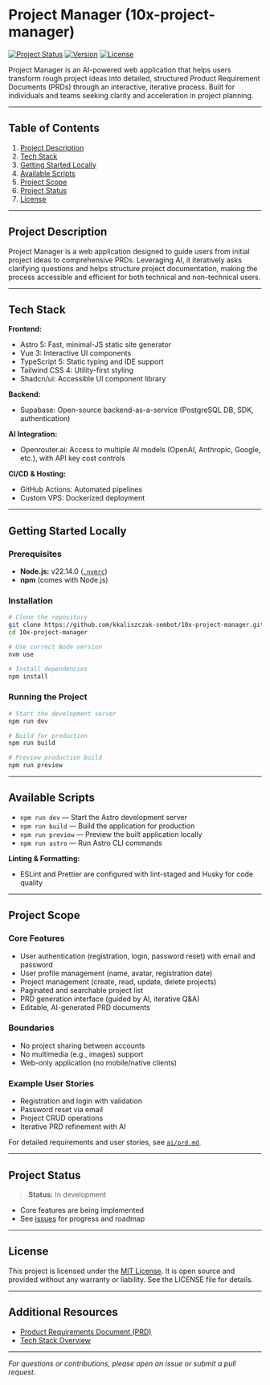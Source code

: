 # Project Manager (10x-project-manager)

[![Project Status](https://img.shields.io/badge/status-in_development-yellow)](https://github.com/kkaliszczak-sembot/10x-project-manager)
[![Version](https://img.shields.io/badge/version-0.0.1-blue)](package.json)
[![License](https://img.shields.io/badge/license-MIT-green)](./LICENSE)

Project Manager is an AI-powered web application that helps users transform rough project ideas into detailed, structured Product Requirement Documents (PRDs) through an interactive, iterative process. Built for individuals and teams seeking clarity and acceleration in project planning.

---

## Table of Contents
1. [Project Description](#project-description)
2. [Tech Stack](#tech-stack)
3. [Getting Started Locally](#getting-started-locally)
4. [Available Scripts](#available-scripts)
5. [Project Scope](#project-scope)
6. [Project Status](#project-status)
7. [License](#license)

---

## Project Description
Project Manager is a web application designed to guide users from initial project ideas to comprehensive PRDs. Leveraging AI, it iteratively asks clarifying questions and helps structure project documentation, making the process accessible and efficient for both technical and non-technical users.

---

## Tech Stack

**Frontend:**
- Astro 5: Fast, minimal-JS static site generator
- Vue 3: Interactive UI components
- TypeScript 5: Static typing and IDE support
- Tailwind CSS 4: Utility-first styling
- Shadcn/ui: Accessible UI component library

**Backend:**
- Supabase: Open-source backend-as-a-service (PostgreSQL DB, SDK, authentication)

**AI Integration:**
- Openrouter.ai: Access to multiple AI models (OpenAI, Anthropic, Google, etc.), with API key cost controls

**CI/CD & Hosting:**
- GitHub Actions: Automated pipelines
- Custom VPS: Dockerized deployment

---

## Getting Started Locally

### Prerequisites
- **Node.js:** v22.14.0 ([`.nvmrc`](./.nvmrc))
- **npm** (comes with Node.js)

### Installation
```bash
# Clone the repository
git clone https://github.com/kkaliszczak-sembot/10x-project-manager.git
cd 10x-project-manager

# Use correct Node version
nvm use

# Install dependencies
npm install
```

### Running the Project
```bash
# Start the development server
npm run dev

# Build for production
npm run build

# Preview production build
npm run preview
```

---

## Available Scripts

- `npm run dev` — Start the Astro development server
- `npm run build` — Build the application for production
- `npm run preview` — Preview the built application locally
- `npm run astro` — Run Astro CLI commands

**Linting & Formatting:**
- ESLint and Prettier are configured with lint-staged and Husky for code quality

---

## Project Scope

### Core Features
- User authentication (registration, login, password reset) with email and password
- User profile management (name, avatar, registration date)
- Project management (create, read, update, delete projects)
- Paginated and searchable project list
- PRD generation interface (guided by AI, iterative Q&A)
- Editable, AI-generated PRD documents

### Boundaries
- No project sharing between accounts
- No multimedia (e.g., images) support
- Web-only application (no mobile/native clients)

### Example User Stories
- Registration and login with validation
- Password reset via email
- Project CRUD operations
- Iterative PRD refinement with AI

For detailed requirements and user stories, see [`ai/prd.md`](./ai/prd.md).

---

## Project Status

> **Status:** In development

- Core features are being implemented
- See [issues](https://github.com/kkaliszczak-sembot/10x-project-manager/issues) for progress and roadmap

---

## License

This project is licensed under the [MIT License](./LICENSE). It is open source and provided without any warranty or liability. See the LICENSE file for details.

---

## Additional Resources
- [Product Requirements Document (PRD)](./ai/prd.md)
- [Tech Stack Overview](./ai/tech-stack.md)

---

*For questions or contributions, please open an issue or submit a pull request.*
